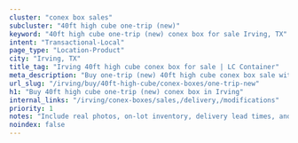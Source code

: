 ```yaml
---
cluster: "conex box sales"
subcluster: "40ft high cube one-trip (new)"
keyword: "40ft high cube one-trip (new) conex box for sale Irving, TX"
intent: "Transactional-Local"
page_type: "Location-Product"
city: "Irving, TX"
title_tag: "Irving 40ft high cube conex box for sale | LC Container"
meta_description: "Buy one-trip (new) 40ft high cube conex box sale with local delivery in Irving, TX. LC Container — local Since 2003. Request a fast quote today."
url_slug: "/irving/buy/40ft-high-cube/conex-boxes/one-trip-new"
h1: "Buy 40ft high cube one-trip (new) conex box in Irving"
internal_links: "/irving/conex-boxes/sales,/delivery,/modifications"
priority: 1
notes: "Include real photos, on-lot inventory, delivery lead times, and financing info."
noindex: false
---
```


<!-- TODO: Add unique city/inventory copy, images, and internal links here. -->

